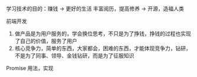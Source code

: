 学习技术的目的：赚钱 -> 更好的生活
丰富阅历，提高修养 -> 开源，造福人类

前端开发

1. 做产品是为用户服务的，学会换位思考，不只是为了挣钱，挣钱的过程也实现了自己的价值，服务了用户
2. 核心竞争力，简单的东西，大家都会，困难的东西，才能体现竞争力，钻研，不是为了同事、领导、金钱钻研，而是为了征服知识

Promise 用法，实现